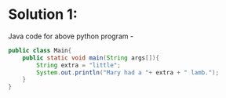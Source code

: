 # Solution 1:

Java code for above python program -
```java
public class Main{
    public static void main(String args[]){
        String extra = "little";
        System.out.println("Mary had a "+ extra + " lamb.");
    }
}
```
